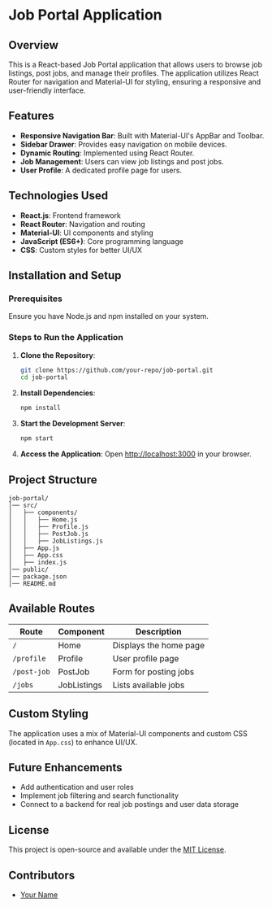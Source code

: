 # Job Portal Application

## Overview
This is a React-based Job Portal application that allows users to browse job listings, post jobs, and manage their profiles. The application utilizes React Router for navigation and Material-UI for styling, ensuring a responsive and user-friendly interface.

## Features
- **Responsive Navigation Bar**: Built with Material-UI's AppBar and Toolbar.
- **Sidebar Drawer**: Provides easy navigation on mobile devices.
- **Dynamic Routing**: Implemented using React Router.
- **Job Management**: Users can view job listings and post jobs.
- **User Profile**: A dedicated profile page for users.

## Technologies Used
- **React.js**: Frontend framework
- **React Router**: Navigation and routing
- **Material-UI**: UI components and styling
- **JavaScript (ES6+)**: Core programming language
- **CSS**: Custom styles for better UI/UX

## Installation and Setup

### Prerequisites
Ensure you have Node.js and npm installed on your system.

### Steps to Run the Application
1. **Clone the Repository**:
   ```sh
   git clone https://github.com/your-repo/job-portal.git
   cd job-portal
   ```
2. **Install Dependencies**:
   ```sh
   npm install
   ```
3. **Start the Development Server**:
   ```sh
   npm start
   ```
4. **Access the Application**:
   Open [http://localhost:3000](http://localhost:3000) in your browser.

## Project Structure
```
job-portal/
│── src/
│   ├── components/
│   │   ├── Home.js
│   │   ├── Profile.js
│   │   ├── PostJob.js
│   │   ├── JobListings.js
│   ├── App.js
│   ├── App.css
│   ├── index.js
│── public/
│── package.json
│── README.md
```

## Available Routes
| Route          | Component    | Description |
|---------------|-------------|-------------|
| `/`           | Home        | Displays the home page |
| `/profile`    | Profile     | User profile page |
| `/post-job`   | PostJob     | Form for posting jobs |
| `/jobs`       | JobListings | Lists available jobs |

## Custom Styling
The application uses a mix of Material-UI components and custom CSS (located in `App.css`) to enhance UI/UX.

## Future Enhancements
- Add authentication and user roles
- Implement job filtering and search functionality
- Connect to a backend for real job postings and user data storage

## License
This project is open-source and available under the [MIT License](LICENSE).

## Contributors
- [Your Name](https://github.com/your-github-profile)

